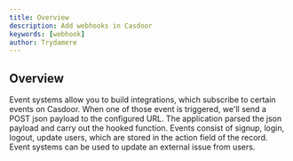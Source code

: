 ```yaml
---
title: Overview
description: Add webhooks in Casdoor
keywords: [webhook]
author: Trydamere
---
```


## Overview

Event systems allow you to build integrations, which subscribe to certain events on Casdoor. When one of those event is triggered, we'll send a POST json payload to the configured URL. The application parsed the json payload and carry out the hooked function. Events consist of signup, login, logout, update users, which are stored in the action field of the record. Event systems can be used to update an external issue from users.
